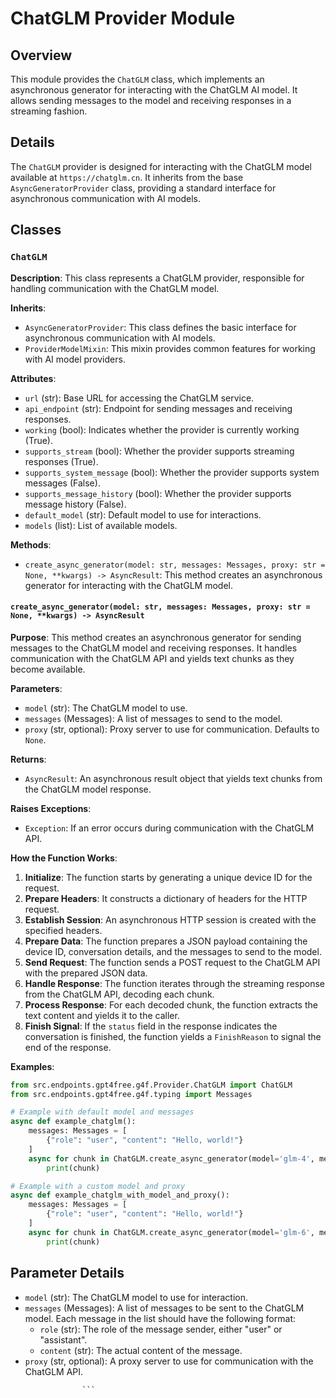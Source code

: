# ChatGLM Provider Module

## Overview

This module provides the `ChatGLM` class, which implements an asynchronous generator for interacting with the ChatGLM AI model. It allows sending messages to the model and receiving responses in a streaming fashion. 

## Details

The `ChatGLM` provider is designed for interacting with the ChatGLM model available at `https://chatglm.cn`. It inherits from the base `AsyncGeneratorProvider` class, providing a standard interface for asynchronous communication with AI models. 

## Classes

### `ChatGLM`

**Description**: This class represents a ChatGLM provider, responsible for handling communication with the ChatGLM model.

**Inherits**:
  - `AsyncGeneratorProvider`: This class defines the basic interface for asynchronous communication with AI models.
  - `ProviderModelMixin`: This mixin provides common features for working with AI model providers.

**Attributes**:
  - `url` (str): Base URL for accessing the ChatGLM service.
  - `api_endpoint` (str): Endpoint for sending messages and receiving responses.
  - `working` (bool): Indicates whether the provider is currently working (True).
  - `supports_stream` (bool): Whether the provider supports streaming responses (True).
  - `supports_system_message` (bool): Whether the provider supports system messages (False).
  - `supports_message_history` (bool): Whether the provider supports message history (False).
  - `default_model` (str): Default model to use for interactions.
  - `models` (list): List of available models.

**Methods**:
  - `create_async_generator(model: str, messages: Messages, proxy: str = None, **kwargs) -> AsyncResult`: This method creates an asynchronous generator for interacting with the ChatGLM model.

#### `create_async_generator(model: str, messages: Messages, proxy: str = None, **kwargs) -> AsyncResult`

**Purpose**: This method creates an asynchronous generator for sending messages to the ChatGLM model and receiving responses. It handles communication with the ChatGLM API and yields text chunks as they become available.

**Parameters**:
  - `model` (str): The ChatGLM model to use.
  - `messages` (Messages): A list of messages to send to the model.
  - `proxy` (str, optional): Proxy server to use for communication. Defaults to `None`.

**Returns**:
  - `AsyncResult`: An asynchronous result object that yields text chunks from the ChatGLM model response.

**Raises Exceptions**:
  - `Exception`: If an error occurs during communication with the ChatGLM API.

**How the Function Works**:

1. **Initialize**:  The function starts by generating a unique device ID for the request.
2. **Prepare Headers**: It constructs a dictionary of headers for the HTTP request.
3. **Establish Session**: An asynchronous HTTP session is created with the specified headers.
4. **Prepare Data**:  The function prepares a JSON payload containing the device ID, conversation details, and the messages to send to the model.
5. **Send Request**:  The function sends a POST request to the ChatGLM API with the prepared JSON data.
6. **Handle Response**: The function iterates through the streaming response from the ChatGLM API, decoding each chunk.
7. **Process Response**: For each decoded chunk, the function extracts the text content and yields it to the caller.
8. **Finish Signal**: If the `status` field in the response indicates the conversation is finished, the function yields a `FinishReason` to signal the end of the response.


**Examples**:

```python
from src.endpoints.gpt4free.g4f.Provider.ChatGLM import ChatGLM
from src.endpoints.gpt4free.g4f.typing import Messages

# Example with default model and messages
async def example_chatglm():
    messages: Messages = [
        {"role": "user", "content": "Hello, world!"}
    ]
    async for chunk in ChatGLM.create_async_generator(model='glm-4', messages=messages):
        print(chunk)

# Example with a custom model and proxy
async def example_chatglm_with_model_and_proxy():
    messages: Messages = [
        {"role": "user", "content": "Hello, world!"}
    ]
    async for chunk in ChatGLM.create_async_generator(model='glm-6', messages=messages, proxy='http://proxy.example.com:8080'):
        print(chunk)
```

## Parameter Details

- `model` (str): The ChatGLM model to use for interaction. 
- `messages` (Messages): A list of messages to be sent to the ChatGLM model. Each message in the list should have the following format:
  - `role` (str): The role of the message sender, either "user" or "assistant".
  - `content` (str): The actual content of the message.
- `proxy` (str, optional): A proxy server to use for communication with the ChatGLM API.

```python
                ```